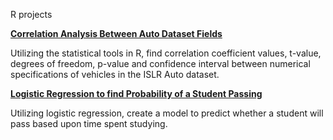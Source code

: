 R projects
 
**[Correlation Analysis Between Auto Dataset Fields](CorrelationAnalysisBetweenAutoDatasetFields.ipynb)**

 Utilizing the statistical tools in R, find correlation coefficient values, t-value, degrees of freedom, p-value and confidence interval between numerical specifications of vehicles in the ISLR Auto dataset.

**[Logistic Regression to find Probability of a Student Passing](LogisticRegressionStudentPassing-HoursStudied.ipynb)**

 Utilizing logistic regression, create a model to predict whether a student will pass based upon time spent studying.


